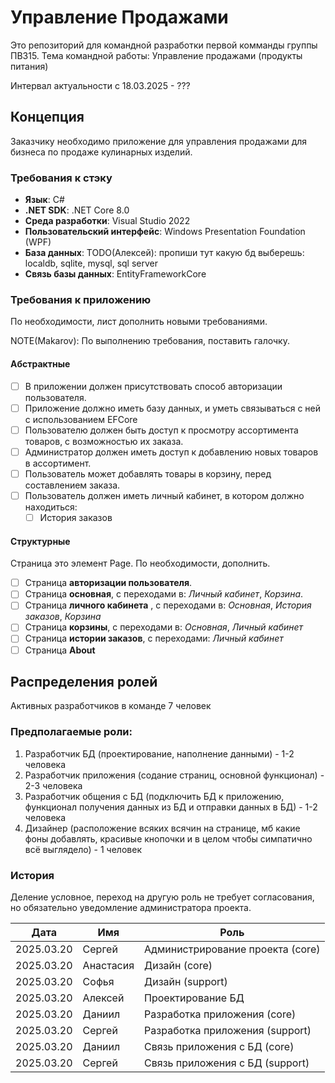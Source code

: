 # Управление Продажами

Это репозиторий для командной разработки первой комманды группы ПВ315.
Тема командной работы: Управление продажами (продукты питания)

Интервал актуальности с 18.03.2025 - ???

## Концепция

Заказчику необходимо приложение для управления продажами для бизнеса по продаже
кулинарных изделий.

### Требования к стэку

- **Язык**: C#
- **.NET SDK**: .NET Core 8.0
- **Среда разработки**: Visual Studio 2022
- **Пользовательский интерфейс**: Windows Presentation Foundation (WPF)
- **База данных**: TODO(Алексей): пропиши тут какую бд выберешь: localdb,
  sqlite, mysql, sql server
- **Связь базы данных**: EntityFrameworkCore

### Требования к приложению

По необходимости, лист дополнить новыми требованиями.

NOTE(Makarov): По выполнению требования, поставить галочку.

#### Абстрактные

- [ ] В приложении должен присутствовать способ авторизации пользователя.
- [ ] Приложение должно иметь базу данных, и уметь связываться с ней с
      использованием EFCore
- [ ] Пользователю должен быть доступ к просмотру ассортимента товаров, с
      возможностью их заказа.
- [ ] Администратор должен иметь доступ к добавлению новых товаров в ассортимент.
- [ ] Пользователь может добавлять товары в корзину, перед составлением заказа.
- [ ] Пользователь должен иметь личный кабинет, в котором должно находиться:
    - [ ] История заказов

#### Структурные

Страница это элемент Page.
По необходимости, дополнить.

- [ ] Страница **авторизации пользователя**.
- [ ] Страница **основная**, с переходами в: _Личный кабинет_, _Корзина_.
- [ ] Страница **личного кабинета** , с переходами в: _Основная_, _История заказов_, _Корзина_
- [ ] Страница **корзины**, с переходами в: _Основная_, _Личный кабинет_
- [ ] Страница **истории заказов**, с переходами: _Личный кабинет_
- [ ] Страница **About**

## Распределения ролей

Активных разработчиков в команде 7 человек

### Предполагаемые роли:

1. Разработчик БД (проектирование, наполнение данными) - 1-2 человека
2. Разработчик приложения (содание страниц, основной функционал) - 2-3 человека
3. Разработчик общения с БД (подключить БД к приложению, функционал получения
   данных из БД и отправки данных в БД) - 1-2 человека
4. Дизайнер (расположение всяких всячин на странице, мб какие фоны добавлять,
   красивые кнопочки и в целом чтобы симпатично всё выглядело) - 1 человек

### История

Деление условное, переход на другую роль не требует согласования, но обязательно
уведомление администратора проекта.

| Дата       | Имя       | Роль                             |
| ---------- | --------- | -------------------------------- |
| 2025.03.20 | Сергей    | Администрирование проекта (core) |
| 2025.03.20 | Анастасия | Дизайн (core)                    |
| 2025.03.20 | Софья     | Дизайн (support)                 |
| 2025.03.20 | Алексей   | Проектирование БД                |
| 2025.03.20 | Даниил    | Разработка приложения (core)     |
| 2025.03.20 | Сергей    | Разработка приложения (support)  |
| 2025.03.20 | Даниил    | Связь приложения с БД (core)     |
| 2025.03.20 | Сергей    | Связь приложения с БД (support)  |
